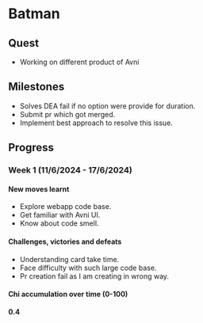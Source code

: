 # Batman

## Quest
- Working on different product of Avni

## Milestones
- Solves DEA fail if no option were provide for duration.
- Submit pr which got merged.
- Implement best approach to resolve this issue.

## Progress

### Week 1 (11/6/2024 - 17/6/2024)
#### New moves learnt
- Explore webapp code base.
- Get familiar with Avni UI.
- Know about code smell.

#### Challenges, victories and defeats
- Understanding card take time.
- Face difficulty with such large code base.
- Pr creation fail as I am creating in wrong way.

#### Chi accumulation over time (0-100)
**0.4**

